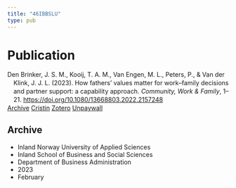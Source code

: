 ```yaml
---
title: "46IBBSLU"
type: pub
---
```

<h1>Publication</h1>
<article id="csl-bib-container-46IBBSLU" class="csl-bib-container">
  <div class="csl-bib-body" style="line-height: 1.35; padding-left: 1em; text-indent:-1em;">
  <div class="csl-entry">Den Brinker, J. S. M., Kooij, T. A. M., Van Engen, M. L., Peters, P., &amp; Van der Klink, J. J. L. (2023). How fathers&#x2019; values matter for work&#x2013;family decisions and partner support: a capability approach. <i>Community, Work &amp; Family</i>, 1&#x2013;21. <a href="https://doi.org/10.1080/13668803.2022.2157248">https://doi.org/10.1080/13668803.2022.2157248</a></div>
</div>
  <div class="csl-bib-buttons">
    <a href="#taxonomy-article-46IBBSLU" class="csl-bib-button">Archive</a>
    <a href alt="Cristin URL" class="csl-bib-button">Cristin</a>
    <a href alt="Zotero URL" class="csl-bib-button">Zotero</a>
    <a href="https://doi.org/10.1080/13668803.2022.2157248" class="csl-bib-button">Unpaywall</a>
  </div>
  <div id="csl-bib-meta-container-46IBBSLU"></div>
</article>
<div id="csl-bib-meta-46IBBSLU" class="csl-bib-meta">
  <article id="taxonomy-article-46IBBSLU" class="taxonomy-article">
    <h1>Archive</h1>
    <ul>
      <li>Inland Norway University of Applied Sciences</li>
      <li>Inland School of Business and Social Sciences</li>
      <li>Department of Business Administration</li>
      <li>2023</li>
      <li>February</li>
    </ul>
  </article>
</div>
